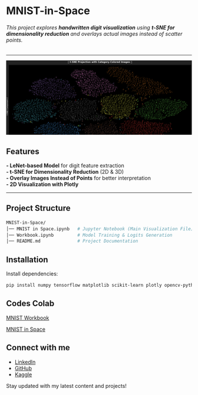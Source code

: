 # MNIST-in-Space

###### This project explores **handwritten digit visualization** using **t-SNE for dimensionality reduction** and overlays actual images instead of scatter points. 
---

![Alt Text](https://raw.githubusercontent.com/AshishJangra27/MNIST-in-Space/refs/heads/main/training_60k.png)

## Features
**- LeNet-based Model** for digit feature extraction  
**- t-SNE for Dimensionality Reduction** (2D & 3D)  
**- Overlay Images Instead of Points** for better interpretation  
**- 2D Visualization with Plotly**  

---

## Project Structure
```bash
MNIST-in-Space/
│── MNIST in Space.ipynb   # Jupyter Notebook (Main Visualization File)
│── Workbook.ipynb         # Model Training & Logits Generation
│── README.md              # Project Documentation
```

## Installation
Install dependencies:
```bash
pip install numpy tensorflow matplotlib scikit-learn plotly opencv-python seaborn
```

## Codes Colab
[MNIST Workbook](https://colab.research.google.com/drive/12b2UcXQungW8yuQD283ybI4u7M5HNGPz?usp=sharing)

[MNIST in Space](https://colab.research.google.com/drive/1lOwKwAFUzuvNTsKxnHCDB4EH0SW6Vnij?usp=sharing)

## Connect with me

- [LinkedIn](https://www.linkedin.com/in/ashish-jangra/)
- [GitHub](https://github.com/AshishJangra27)
- [Kaggle](https://www.kaggle.com/ashishjangra27)

Stay updated with my latest content and projects!
